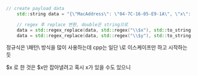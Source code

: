 ```cpp
// create payload data
	std::string data = "{\"MacAddress\": \"04-7C-16-05-E9-1A\", \"x\": \"$x\", \"y\": \"$y\"}";

	// regex 후 replace 변환, double은 string으로 
	data = std::regex_replace(data, std::regex("\\$x"), std::to_string(robot_x));
	data = std::regex_replace(data, std::regex("\\$y"), std::to_string(robot_y));
```

정규식은 \패턴\ 방식을 많이 사용하는데 cpp는 일단 \\로 이스케이프만 하고 시작하는듯  

$x 로 한 것은 $x만 잡아낼려고 혹시 x가 있을 수도 있으니 

